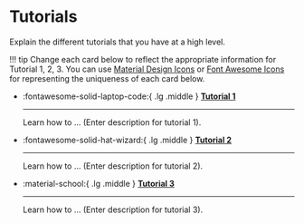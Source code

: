# Tutorials

Explain the different tutorials that you have at a high level.

!!! tip
    Change each card below to reflect the appropriate information for Tutorial 1, 2, 3. You can use [Material Design Icons](https://pictogrammers.com/library/mdi/) or [Font Awesome Icons](https://fontawesome.com/search?o=r&m=free) for representing the uniqueness of each card below.

<div class="grid cards" markdown>

-   :fontawesome-solid-laptop-code:{ .lg .middle } __[Tutorial 1](tutorial-1.md)__ 

    ---

    Learn how to ... (Enter description for tutorial 1).

-   :fontawesome-solid-hat-wizard:{ .lg .middle } __[Tutorial 2](tutorial-2.md)__ 

    ---

    Learn how to ... (Enter description for tutorial 2).

-   :material-school:{ .lg .middle } __[Tutorial 3](tutorial-3.md)__ 

    ---

    Learn how to ... (Enter description for tutorial 3).


</div>

